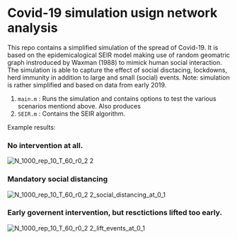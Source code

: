 # Covid-19 simulation usign network analysis

This repo contains a simplified simulation of the spread of Covid-19. It is based on the epidemicalogical SEIR model making use of random geomatric graph instroduced by Waxman (1988) to mimick human social interaction. The simulation is able to capture the effect of social disctacing, lockdowns, herd immunity in addition to large and small (social) events. Note: simulation is rather simplified and based on data from early 2019.

1) `main.m` : Runs the simulation and contains options to test the various scenarios mentiond above. Also produces 
2) `SEIR.m` : Contains the SEIR algorithm.


Example results: 
### No intervention at all.
![N_1000_rep_10_T_60_r0_2 2](https://user-images.githubusercontent.com/23720435/148948664-5877dfe6-3513-4446-ae2a-6ade6c7864eb.png)

### Mandatory social distancing
![N_1000_rep_10_T_60_r0_2 2_social_distancing_at_0_1](https://user-images.githubusercontent.com/23720435/148948760-e9be06e3-3611-428b-ba8f-7db681bd67e0.png)


### Early governent intervention, but resctictions lifted too early.

![N_1000_rep_10_T_60_r0_2 2_lift_events_at_0_1](https://user-images.githubusercontent.com/23720435/148948810-b4661db1-8271-4dd4-bf69-e6d42ff0f1ff.png)
